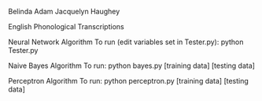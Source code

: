 Belinda Adam
Jacquelyn Haughey

English Phonological Transcriptions

Neural Network Algorithm
To run (edit variables set in Tester.py):
python Tester.py

Naive Bayes Algorithm
To run:
python bayes.py [training data] [testing data]

Perceptron Algorithm
To run:
python perceptron.py [training data] [testing data]


